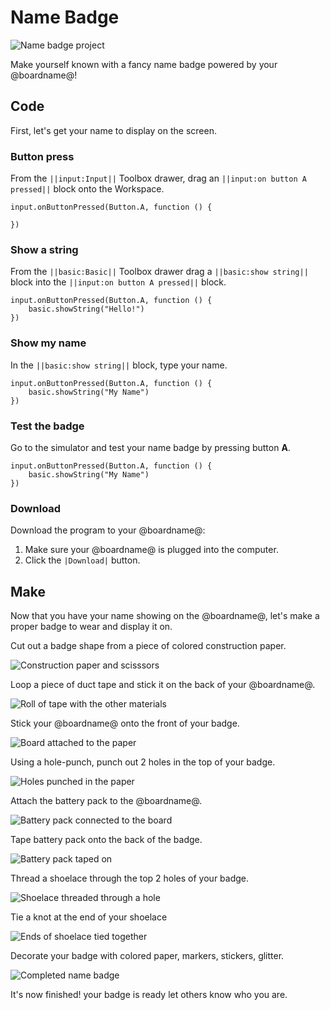 # Name Badge

![Name badge project](/docs/static/mb/projects/name-badge/header.png)

Make yourself known with a fancy name badge powered by your @boardname@!

## Code

First, let's get your name to display on the screen.

### Button press 

From the ``||input:Input||`` Toolbox drawer, drag an ``||input:on button A pressed||`` block onto the Workspace.

```blocks
input.onButtonPressed(Button.A, function () {

})
```

### Show a string

From the ``||basic:Basic||`` Toolbox drawer drag a ``||basic:show string||`` block into the ``||input:on button A pressed||`` block.

```blocks
input.onButtonPressed(Button.A, function () {
    basic.showString("Hello!")
})
```

### Show my name

In the ``||basic:show string||`` block, type your name.

```blocks
input.onButtonPressed(Button.A, function () {
    basic.showString("My Name")
})
```

### Test the badge

Go to the simulator and test your name badge by pressing button **A**.

```sim
input.onButtonPressed(Button.A, function () {
    basic.showString("My Name")
})
```

### Download

Download the program to your @boardname@:

1. Make sure your @boardname@ is plugged into the computer.
2. Click the `|Download|` button.

## Make

Now that you have your name showing on the @boardname@, let's make a proper badge to  wear and display it on.

Cut out a badge shape from a piece of colored construction paper.

![Construction paper and scisssors](/docs/static/mb/projects/name-badge/picture1.png)

Loop a piece of duct tape and stick it on the back of your @boardname@.

![Roll of tape with the other materials](/docs/static/mb/projects/name-badge/picture2.png)

Stick your @boardname@ onto the front of your badge.

![Board attached to the paper](/docs/static/mb/projects/name-badge/picture3.png)

Using a hole-punch, punch out 2 holes in the top of your badge.

![Holes punched in the paper](/docs/static/mb/projects/name-badge/picture4.png)

Attach the battery pack to the @boardname@.

![Battery pack connected to the board](/docs/static/mb/projects/name-badge/picture5.png)

Tape battery pack onto the back of the badge.

![Battery pack taped on](/docs/static/mb/projects/name-badge/picture6.png)

Thread a shoelace through the top 2 holes of your badge.

![Shoelace threaded through a hole](/docs/static/mb/projects/name-badge/picture7.png)

Tie a knot at the end of your shoelace

![Ends of shoelace tied together](/docs/static/mb/projects/name-badge/picture8.png)

Decorate your badge with colored paper, markers, stickers, glitter.

![Completed name badge](/docs/static/mb/projects/name-badge/picture9.png)

It's now finished! your badge is ready let others know who you are.
